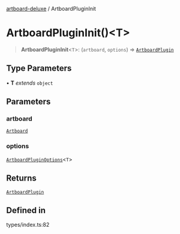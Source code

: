 [artboard-deluxe](../globals.md) / ArtboardPluginInit

# ArtboardPluginInit()\<T\>

> **ArtboardPluginInit**\<`T`\>: (`artboard`, `options`) => [`ArtboardPlugin`](ArtboardPlugin.md)

## Type Parameters

• **T** *extends* `object`

## Parameters

### artboard

[`Artboard`](Artboard.md)

### options

[`ArtboardPluginOptions`](ArtboardPluginOptions.md)\<`T`\>

## Returns

[`ArtboardPlugin`](ArtboardPlugin.md)

## Defined in

types/index.ts:82

